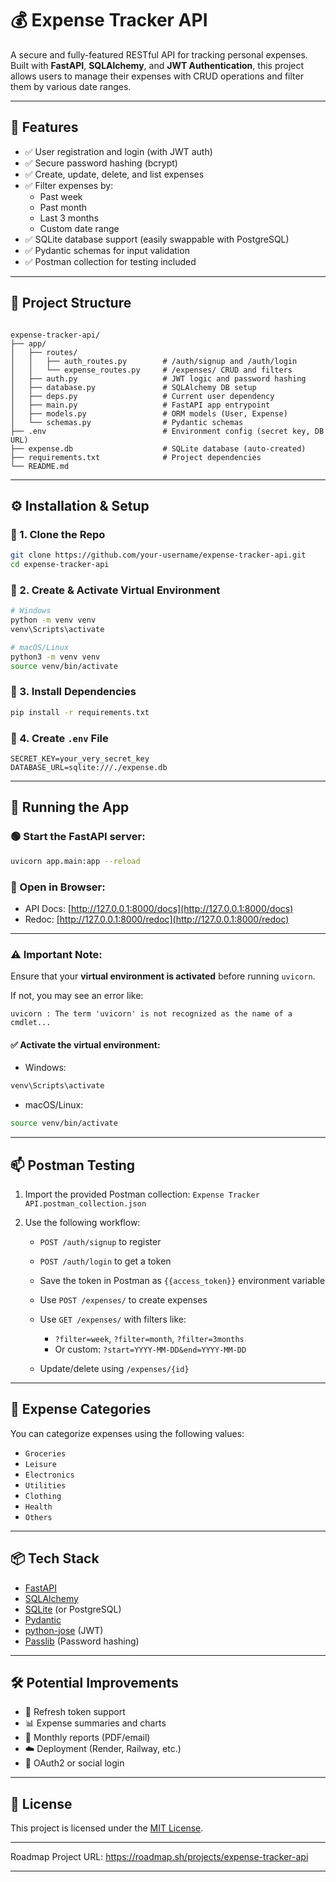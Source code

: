 # 💰 Expense Tracker API

A secure and fully-featured RESTful API for tracking personal expenses. Built with **FastAPI**, **SQLAlchemy**, and **JWT Authentication**, this project allows users to manage their expenses with CRUD operations and filter them by various date ranges.

---

## 🚀 Features

- ✅ User registration and login (with JWT auth)
- ✅ Secure password hashing (bcrypt)
- ✅ Create, update, delete, and list expenses
- ✅ Filter expenses by:
  - Past week
  - Past month
  - Last 3 months
  - Custom date range
- ✅ SQLite database support (easily swappable with PostgreSQL)
- ✅ Pydantic schemas for input validation
- ✅ Postman collection for testing included

---

## 📁 Project Structure

```

expense-tracker-api/
├── app/
│   ├── routes/
│   │   ├── auth_routes.py        # /auth/signup and /auth/login
│   │   └── expense_routes.py     # /expenses/ CRUD and filters
│   ├── auth.py                   # JWT logic and password hashing
│   ├── database.py               # SQLAlchemy DB setup
│   ├── deps.py                   # Current user dependency
│   ├── main.py                   # FastAPI app entrypoint
│   ├── models.py                 # ORM models (User, Expense)
│   └── schemas.py                # Pydantic schemas
├── .env                          # Environment config (secret key, DB URL)
├── expense.db                    # SQLite database (auto-created)
├── requirements.txt              # Project dependencies
└── README.md

````

---

## ⚙️ Installation & Setup

### 🔹 1. Clone the Repo
```bash
git clone https://github.com/your-username/expense-tracker-api.git
cd expense-tracker-api
````

### 🔹 2. Create & Activate Virtual Environment

```bash
# Windows
python -m venv venv
venv\Scripts\activate

# macOS/Linux
python3 -m venv venv
source venv/bin/activate
```

### 🔹 3. Install Dependencies

```bash
pip install -r requirements.txt
```

### 🔹 4. Create `.env` File

```env
SECRET_KEY=your_very_secret_key
DATABASE_URL=sqlite:///./expense.db
```

---

## 🧪 Running the App

### 🟢 Start the FastAPI server:

```bash
uvicorn app.main:app --reload
```

### 🔗 Open in Browser:

* API Docs: [http://127.0.0.1:8000/docs](http://127.0.0.1:8000/docs)
* Redoc: [http://127.0.0.1:8000/redoc](http://127.0.0.1:8000/redoc)

---

### ⚠️ **Important Note:**

Ensure that your **virtual environment is activated** before running `uvicorn`.  

If not, you may see an error like:
```
uvicorn : The term 'uvicorn' is not recognized as the name of a cmdlet...
```

#### ✅ Activate the virtual environment:
* Windows:
```bash
venv\Scripts\activate
```

* macOS/Linux:
```bash
source venv/bin/activate
```

---

## 📫 Postman Testing

1. Import the provided Postman collection: `Expense Tracker API.postman_collection.json`
2. Use the following workflow:

   * `POST /auth/signup` to register
   * `POST /auth/login` to get a token
   * Save the token in Postman as `{{access_token}}` environment variable
   * Use `POST /expenses/` to create expenses
   * Use `GET /expenses/` with filters like:

     * `?filter=week`, `?filter=month`, `?filter=3months`
     * Or custom: `?start=YYYY-MM-DD&end=YYYY-MM-DD`
   * Update/delete using `/expenses/{id}`

---

## 🧠 Expense Categories

You can categorize expenses using the following values:

* `Groceries`
* `Leisure`
* `Electronics`
* `Utilities`
* `Clothing`
* `Health`
* `Others`

---

## 📦 Tech Stack

* [FastAPI](https://fastapi.tiangolo.com/)
* [SQLAlchemy](https://www.sqlalchemy.org/)
* [SQLite](https://www.sqlite.org/) (or PostgreSQL)
* [Pydantic](https://docs.pydantic.dev/)
* [python-jose](https://python-jose.readthedocs.io/) (JWT)
* [Passlib](https://passlib.readthedocs.io/) (Password hashing)

---

## 🛠 Potential Improvements

* 🔄 Refresh token support
* 📊 Expense summaries and charts
* 🧾 Monthly reports (PDF/email)
* ☁️ Deployment (Render, Railway, etc.)
* 🔐 OAuth2 or social login

---

## 🪪 License

This project is licensed under the [MIT License](LICENSE).

---

Roadmap Project URL: https://roadmap.sh/projects/expense-tracker-api

---

